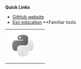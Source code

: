 **Quick Links**
- [GitHub website](https://trbaker.github.io)
- [Esri education](https://esri.com/education)
**Familiar tools
<table>
  <tr>
    <td><img src="images/python.png"></td>
    <td>
  </tr></table>
